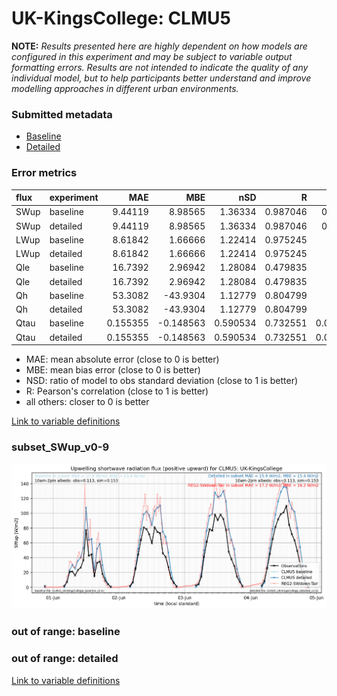 # UK-KingsCollege: CLMU5

**NOTE:** *Results presented here are highly dependent on how models are configured in this experiment and may be subject to variable output formatting errors. Results are not intended to indicate the quality of any individual model, but to help participants better understand and improve modelling approaches in different urban environments.*

### Submitted metadata

- [Baseline](CLMU5_UK-KingsCollege_baseline_attrs.md)
- [Detailed](CLMU5_UK-KingsCollege_detailed_attrs.md)

### Error metrics

| flux   | experiment   |       MAE |        MBE |      nSD |        R |        5th |      95th |      RMSE |    cRMSE |      AMBE |    1-nSD |       1-R |   nSkewness |   nKurtosis |   Overlap |
|:-------|:-------------|----------:|-----------:|---------:|---------:|-----------:|----------:|----------:|---------:|----------:|---------:|----------:|------------:|------------:|----------:|
| SWup   | baseline     |  9.44119  |   8.98565  | 1.36334  | 0.987046 |  0.485612  | 26.4572   | 13.1888   | 0.409066 |  8.98565  | 0.363334 | 0.0129541 |   0.0807639 |    0.497638 | 0.135358  |
| SWup   | detailed     |  9.44119  |   8.98565  | 1.36334  | 0.987046 |  0.485612  | 26.4572   | 13.1888   | 0.409066 |  8.98565  | 0.363334 | 0.0129541 |   0.0807639 |    0.497638 | 0.135358  |
| LWup   | baseline     |  8.61842  |   1.66666  | 1.22414  | 0.975245 |  5.10999   | 26.0575   | 12.7386   | 0.332934 |  1.66666  | 0.224138 | 0.0247552 |   0.407875  |    0.858975 | 0.0828661 |
| LWup   | detailed     |  8.61842  |   1.66666  | 1.22414  | 0.975245 |  5.10999   | 26.0575   | 12.7386   | 0.332934 |  1.66666  | 0.224138 | 0.0247552 |   0.407875  |    0.858975 | 0.0828661 |
| Qle    | baseline     | 16.7392   |   2.96942  | 1.28084  | 0.479835 |  7.675     | 12.9882   | 25.7797   | 1.18801  |  2.96942  | 0.280844 | 0.520165  |   1.29557   |    2.09169  | 0.174062  |
| Qle    | detailed     | 16.7392   |   2.96942  | 1.28084  | 0.479835 |  7.675     | 12.9882   | 25.7797   | 1.18801  |  2.96942  | 0.280844 | 0.520165  |   1.29557   |    2.09169  | 0.174062  |
| Qh     | baseline     | 53.3082   | -43.9304   | 1.12779  | 0.804799 | 33.311     |  2.16447  | 62.3862   | 0.675738 | 43.9304   | 0.127785 | 0.195201  |   0.362693  |    0.433017 | 0.512367  |
| Qh     | detailed     | 53.3082   | -43.9304   | 1.12779  | 0.804799 | 33.311     |  2.16447  | 62.3862   | 0.675738 | 43.9304   | 0.127785 | 0.195201  |   0.362693  |    0.433017 | 0.512367  |
| Qtau   | baseline     |  0.155355 |  -0.148563 | 0.590534 | 0.732551 |  0.0331764 |  0.309159 |  0.212972 | 0.695369 |  0.148563 | 0.409467 | 0.267449  |   0.0354763 |    0.205078 | 0.332443  |
| Qtau   | detailed     |  0.155355 |  -0.148563 | 0.590534 | 0.732551 |  0.0331764 |  0.309159 |  0.212972 | 0.695369 |  0.148563 | 0.409467 | 0.267449  |   0.0354763 |    0.205078 | 0.332443  |

 - MAE: mean absolute error (close to 0 is better)
 - MBE: mean bias error (close to 0 is better)
 - NSD: ratio of model to obs standard deviation (close to 1 is better)
 - R: Pearson's correlation (close to 1 is better)
 - all others: closer to 0 is better

[Link to variable definitions](../modelattrs/variable_definitions.md)

### <a name="subset_swup_v0-9"></a>subset_SWup_v0-9
[![CLMU5_UK-KingsCollege_subset_SWup_v0-9.png](CLMU5_UK-KingsCollege_subset_SWup_v0-9.png)](CLMU5_UK-KingsCollege_subset_SWup_v0-9.png)

### out of range: baseline


### out of range: detailed



[Link to variable definitions](../modelattrs/variable_definitions.md)

